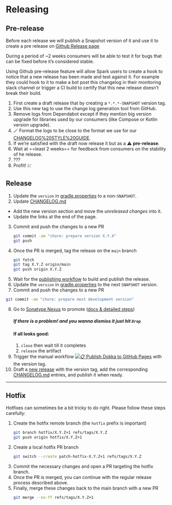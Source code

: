 # Releasing

## Pre-release

Before each release we will publish a Snapshot version of it and use it to create a pre release on [Github Release page](https://github.com/adevinta/spark-android/releases)

During a period of ~2 weeks consumers will be able to test it for bugs that can be fixed before it’s considered stable.

Using Github pre-release feature will allow Spark users to create a hook to notice that a new release has been made and test against it.
For example they could hook to it to make a bot post this changelog in their monitoring slack channel or trigger a CI build to certify that this new release doesn’t break their build.

1. First create a draft release that by creating a `*.*.*-SNAPSHOT` version tag.
2. Use this new tag to use the change log generation tool from GitHub.
3. Remove logs from Dependabot except if they mention big version upgrade for libraries used by our consumers (like Compose or Kotlin version upgrade).
5. 🪄 Format the logs to be close to the format we use for our [CHANGELOG%20STYLE%20GUIDE](./docs/CHANGELOG%20STYLE%20GUIDE.md).
6. If we’re satisfied with the draft now release it but as a ⚠️ **pre-release**.
7. Wait at ==least 2 weeks== for feedback from consumers on the stability of he release.
8. ???
9. Profit! 💹

## Release

1. Update the `version` in [gradle.properties](https://github.com/adevinta/spark-android/blob/main/gradle.properties) to a non-`SNAPSHOT`.
2. Update [CHANGELOG.md](https://github.com/adevinta/spark-android/blob/main/CHANGELOG.md)
- Add the new version section and move the *unreleased changes* into it.
- Update the links at the end of the page.
3. Commit and push the changes to a new PR
   ```bash
   git commit -am "chore: prepare version X.Y.X"
   git push
   ```
4. Once the PR is merged, tag the release on the `main` branch
   ```bash
   git fetch
   git tag X.Y.Z origin/main
   git push origin X.Y.Z
   ```
5. Wait for the [publishing workflow](https://github.com/adevinta/spark-android/actions/workflows/publish.yml) to build and publish the release.
6. Update the `version` in [gradle.properties](https://github.com/adevinta/spark-android/blob/main/gradle.properties) to the next `SNAPSHOT` version.
7. Commit and push the changes to a new PR
  ```bash
  git commit -am "chore: prepare next development version"
  ```
8. Go to [Sonatype Nexus](https://s01.oss.sonatype.org/) to promote ([docs & detailed steps](https://central.sonatype.org/publish/release/))
   ##### If there is a problem! and you wanna dismiss it just hit `Drop`
   #### If all looks good:
    1. `close` then wait till it completes
    2. `release` the artifact
9. Trigger the manual workflow [![📋 Publish Dokka to GitHub Pages](https://github.com/adevinta/spark-android/actions/workflows/dokka.yml/badge.svg)](https://github.com/adevinta/spark-android/actions/workflows/dokka.yml) with the version tag.
10. Draft a [new release](https://github.com/adevinta/spark-android/releases/new) with the version tag, add the corresponding [CHANGELOG.md](https://github.com/adevinta/spark-android/blob/main/CHANGELOG.md) entries, and publish it when ready.

---

## Hotfix

Hotfixes can sometimes be a bit tricky to do right. Please follow these steps carefully:

1. Create the hotfix remote branch (the `hotfix` prefix is important)
   ```bash
   git branch hotfix/X.Y.Z+1 refs/tags/X.Y.Z
   git push origin hotfix/X.Y.Z+1
   ```
2. Create a local hotfix PR branch
   ```bash
   git switch --create patch-hotfix-X.Y.Z+1 refs/tags/X.Y.Z
   ```
3. Commit the necessary changes and open a PR targeting the hotfix branch.
4. Once the PR is merged, you can continue with the regular release process described above.
5. Finally, merge these changes back to the main branch with a new PR
   ```bash
   git merge --no-ff refs/tags/X.Y.Z+1
   ```